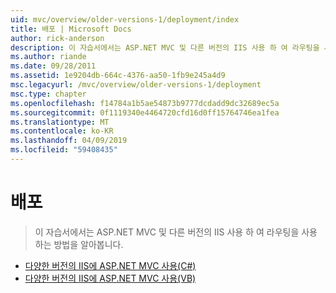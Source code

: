 ```yaml
---
uid: mvc/overview/older-versions-1/deployment/index
title: 배포 | Microsoft Docs
author: rick-anderson
description: 이 자습서에서는 ASP.NET MVC 및 다른 버전의 IIS 사용 하 여 라우팅을 사용 하는 방법을 알아봅니다.
ms.author: riande
ms.date: 09/28/2011
ms.assetid: 1e9204db-664c-4376-aa50-1fb9e245a4d9
msc.legacyurl: /mvc/overview/older-versions-1/deployment
msc.type: chapter
ms.openlocfilehash: f14784a1b5ae54873b9777dcdadd9dc32689ec5a
ms.sourcegitcommit: 0f1119340e4464720cfd16d0ff15764746ea1fea
ms.translationtype: MT
ms.contentlocale: ko-KR
ms.lasthandoff: 04/09/2019
ms.locfileid: "59408435"
---
```

# <a name="deployment"></a>배포

> 이 자습서에서는 ASP.NET MVC 및 다른 버전의 IIS 사용 하 여 라우팅을 사용 하는 방법을 알아봅니다.


- [다양한 버전의 IIS에 ASP.NET MVC 사용(C#)](using-asp-net-mvc-with-different-versions-of-iis-cs.md)
- [다양한 버전의 IIS에 ASP.NET MVC 사용(VB)](using-asp-net-mvc-with-different-versions-of-iis-vb.md)
